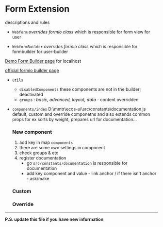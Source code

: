 # Form Extension

descriptions and rules

- `Webform` _overrides formio class_ which is responsible for form view for user

- `WebformBuilder` _overrides formio class_ which is responsible for formbuilder for user-builder

[Demo Form Builder page](http://localhost:3000/v2/debug/formio-develop) for localhost

[official formio builder page](https://formio.github.io/formio.js/app/builder)

- `utils`

  - `disabledComponents` these components are not in the builder; deactivated
  - `groups` : _basic, advanced, layout, data_ - content overridden

- `components/index` D:\mmtr\ecos-ui\src\constants\documentation.js default, custom and override componetns and also extends common props for ex sorts by weight, prepares url for documentation...

  ### New component

  1. add key in map `components`
  1. there are some own settings in component
  1. check groups & etc
  1. register documentation
     - go `src/constants/documentation` is responsible for documentation
     - add key component and value - link anchor / if there isn't anchor - ask/make

  ### Custom

  ### Override

---

**P.S. update this file if you have new information**
